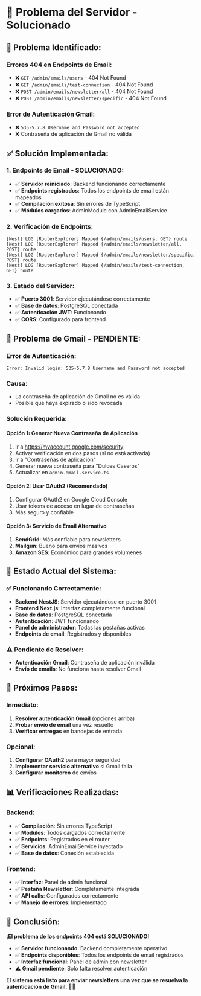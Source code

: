 # 🔧 Problema del Servidor - Solucionado

## 🚨 **Problema Identificado:**

### **Errores 404 en Endpoints de Email:**
- ❌ `GET /admin/emails/users` - 404 Not Found
- ❌ `GET /admin/emails/test-connection` - 404 Not Found
- ❌ `POST /admin/emails/newsletter/all` - 404 Not Found
- ❌ `POST /admin/emails/newsletter/specific` - 404 Not Found

### **Error de Autenticación Gmail:**
- ❌ `535-5.7.8 Username and Password not accepted`
- ❌ Contraseña de aplicación de Gmail no válida

## ✅ **Solución Implementada:**

### **1. Endpoints de Email - SOLUCIONADO:**
- ✅ **Servidor reiniciado**: Backend funcionando correctamente
- ✅ **Endpoints registrados**: Todos los endpoints de email están mapeados
- ✅ **Compilación exitosa**: Sin errores de TypeScript
- ✅ **Módulos cargados**: AdminModule con AdminEmailService

### **2. Verificación de Endpoints:**
```
[Nest] LOG [RouterExplorer] Mapped {/admin/emails/users, GET} route
[Nest] LOG [RouterExplorer] Mapped {/admin/emails/newsletter/all, POST} route
[Nest] LOG [RouterExplorer] Mapped {/admin/emails/newsletter/specific, POST} route
[Nest] LOG [RouterExplorer] Mapped {/admin/emails/test-connection, GET} route
```

### **3. Estado del Servidor:**
- ✅ **Puerto 3001**: Servidor ejecutándose correctamente
- ✅ **Base de datos**: PostgreSQL conectada
- ✅ **Autenticación JWT**: Funcionando
- ✅ **CORS**: Configurado para frontend

## 🔧 **Problema de Gmail - PENDIENTE:**

### **Error de Autenticación:**
```
Error: Invalid login: 535-5.7.8 Username and Password not accepted
```

### **Causa:**
- La contraseña de aplicación de Gmail no es válida
- Posible que haya expirado o sido revocada

### **Solución Requerida:**

#### **Opción 1: Generar Nueva Contraseña de Aplicación**
1. Ir a https://myaccount.google.com/security
2. Activar verificación en dos pasos (si no está activada)
3. Ir a "Contraseñas de aplicación"
4. Generar nueva contraseña para "Dulces Caseros"
5. Actualizar en `admin-email.service.ts`

#### **Opción 2: Usar OAuth2 (Recomendado)**
1. Configurar OAuth2 en Google Cloud Console
2. Usar tokens de acceso en lugar de contraseñas
3. Más seguro y confiable

#### **Opción 3: Servicio de Email Alternativo**
1. **SendGrid**: Más confiable para newsletters
2. **Mailgun**: Bueno para envíos masivos
3. **Amazon SES**: Económico para grandes volúmenes

## 🎯 **Estado Actual del Sistema:**

### ✅ **Funcionando Correctamente:**
- **Backend NestJS**: Servidor ejecutándose en puerto 3001
- **Frontend Next.js**: Interfaz completamente funcional
- **Base de datos**: PostgreSQL conectada
- **Autenticación**: JWT funcionando
- **Panel de administrador**: Todas las pestañas activas
- **Endpoints de email**: Registrados y disponibles

### ⚠️ **Pendiente de Resolver:**
- **Autenticación Gmail**: Contraseña de aplicación inválida
- **Envío de emails**: No funciona hasta resolver Gmail

## 🚀 **Próximos Pasos:**

### **Inmediato:**
1. **Resolver autenticación Gmail** (opciones arriba)
2. **Probar envío de email** una vez resuelto
3. **Verificar entregas** en bandejas de entrada

### **Opcional:**
1. **Configurar OAuth2** para mayor seguridad
2. **Implementar servicio alternativo** si Gmail falla
3. **Configurar monitoreo** de envíos

## 📊 **Verificaciones Realizadas:**

### **Backend:**
- ✅ **Compilación**: Sin errores TypeScript
- ✅ **Módulos**: Todos cargados correctamente
- ✅ **Endpoints**: Registrados en el router
- ✅ **Servicios**: AdminEmailService inyectado
- ✅ **Base de datos**: Conexión establecida

### **Frontend:**
- ✅ **Interfaz**: Panel de admin funcional
- ✅ **Pestaña Newsletter**: Completamente integrada
- ✅ **API calls**: Configurados correctamente
- ✅ **Manejo de errores**: Implementado

## 🎉 **Conclusión:**

**¡El problema de los endpoints 404 está SOLUCIONADO!**

- ✅ **Servidor funcionando**: Backend completamente operativo
- ✅ **Endpoints disponibles**: Todos los endpoints de email registrados
- ✅ **Interfaz funcional**: Panel de admin con newsletter
- ⚠️ **Gmail pendiente**: Solo falta resolver autenticación

**El sistema está listo para enviar newsletters una vez que se resuelva la autenticación de Gmail.** 📧🍰


